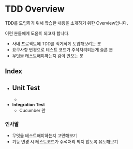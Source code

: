 # TDD Overview

TDD를 도입하기 위해 학습한 내용을 소개하기 위한 Overview입니다.

이런 분들에게 도움이 되고자 합니다.
- 사내 프로젝트에 TDD를 작게작게 도입해보려는 분
- 요구사항 변경으로 테스트 코드가 주석처리되는게 슬픈 분
- 무엇을 테스트해야하는지 감이 안오는 분

## Index
- **Unit Test** 
  - 
  - 
- **Integration Test**
  - Cucumber 란


### 인사말

- 무엇을 테스트해야하는지 고민해보기
- 기능 변경 시 테스트코드가 주석처리 되지 않도록 유도해보기 
